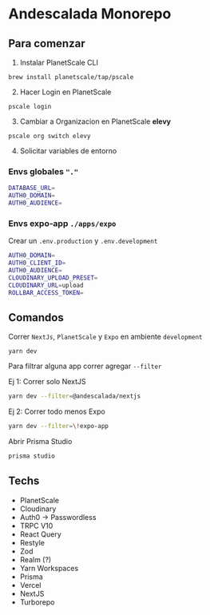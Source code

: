 # Andescalada Monorepo

## Para comenzar

1. Instalar PlanetScale CLI

```console
brew install planetscale/tap/pscale
```

2. Hacer Login en PlanetScale 

```
pscale login
```

3. Cambiar a Organizacion en PlanetScale **elevy**

```console
pscale org switch elevy
```

4. Solicitar variables de entorno
###  Envs globales `"."`
```bash
DATABASE_URL=
AUTH0_DOMAIN=
AUTH0_AUDIENCE=
```
###  Envs expo-app `./apps/expo`

Crear un `.env.production` y `.env.development`

```bash
AUTH0_DOMAIN=
AUTH0_CLIENT_ID=
AUTH0_AUDIENCE=
CLOUDINARY_UPLOAD_PRESET=
CLOUDINARY_URL=upload
ROLLBAR_ACCESS_TOKEN=
```

## Comandos 

Correr `NextJs`, `PlanetScale` y `Expo` en ambiente `development`

```console
yarn dev 
```

Para filtrar alguna app correr agregar `--filter`

Ej 1: Correr solo NextJS
```bash
yarn dev --filter=@andescalada/nextjs
```

Ej 2: Correr todo menos Expo
```bash
yarn dev --filter=\!expo-app
```

Abrir Prisma Studio
```bash 
prisma studio  
```



## Techs

- PlanetScale
- Cloudinary
- Auth0 -> Passwordless
- TRPC V10
- React Query
- Restyle 
- Zod 
- Realm (?)
- Yarn Workspaces
- Prisma
- Vercel
- NextJS
- Turborepo
